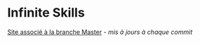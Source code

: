 # Infinite Skills

[Site associé à la branche Master](infinite-skills.quentin.depotter.fr) *- mis à jours à chaque commit*
